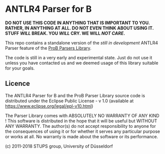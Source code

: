 # ANTLR4 Parser for B
**DO NOT USE THIS CODE IN ANYTHING THAT IS IMPORTANT TO YOU.
RATHER, IN ANYTHING AT ALL.
DO NOT EVEN THINK ABOUT USING IT.
STUFF _WILL_ BREAK.
YOU _WILL_ CRY.
WE WILL _NOT CARE_.**

This repo contains a standalone version of the
_still in development_ ANTLR4 Parser feature of the
[ProB Parsers Library](https://github.com/bendisposto/probparsers).

The code is still in a very early and experimental state.
Just do not use it unless you have contacted us
and we deemed usage of this library suitable for your goals.


## Licence

The ANTLR4 Parser for B and the ProB Parser Library source code
is distributed under the Eclipse Public License - v 1.0
(available at https://www.eclipse.org/legal/epl-v10.html)

The Parser Library comes with ABSOLUTELY NO WARRANTY OF ANY KIND !
This software is distributed in the hope that it will be useful but
WITHOUT ANY WARRANTY.
The author(s) do not accept responsibility to anyone for the consequences of
using it or for whether it serves any particular purpose or works at all.
No warranty is made about the software or its performance.

(c) 2011-2018 STUPS group, University of Düsseldorf
